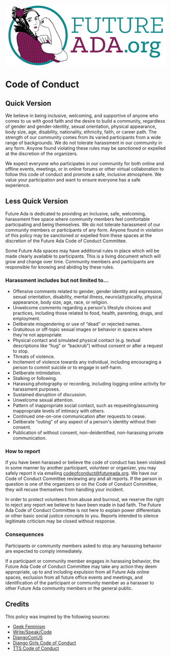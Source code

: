![Future Ada Logo](Future_Ada_Logo.png)

# Code of Conduct #

## Quick Version ##

We believe in being inclusive, welcoming, and supportive of anyone who comes to us with good faith and the desire to build a community, regardless of gender and gender-identity, sexual orientation, physical appearance, body size, age, disability, nationality, ethnicity, faith, or career path. The strength of our community comes from its varied participants from a wide range of backgrounds. We do not tolerate harassment in our community in any form. Anyone found violating these rules may be sanctioned or expelled at the discretion of the organizers.

We expect everyone who participates in our community for both online and offline events, meetings, or in online forums or other virtual collaboration to follow this code of conduct and promote a safe, inclusive atmosphere. We value your participation and want to ensure everyone has a safe experience.

## Less Quick Version ##

Future Ada is dedicated to providing an inclusive, safe, welcoming, harassment free space where community members feel comfortable participating and being themselves. We do not tolerate harassment of our community members or participants of any form. Anyone found in violation of this policy may be sanctioned or expelled from these spaces at the discretion of the Future Ada Code of Conduct Committee.

Some Future Ada spaces may have additional rules in place which will be made clearly available to participants. This is a living document which will grow and change over time. Community members and participants are responsible for knowing and abiding by these rules.

### Harassment includes but not limited to… ###

* Offensive comments related to gender, gender identity and expression, sexual orientation, disability, mental illness, neuro(a)typicality, physical appearance, body size, age, race, or religion.
* Unwelcome comments regarding a person's lifestyle choices and practices, including those related to food, health, parenting, drugs, and employment.
* Deliberate misgendering or use of “dead” or rejected names.
* Gratuitous or off-topic sexual images or behavior in spaces where they're not appropriate.
* Physical contact and simulated physical contact (e.g. textual descriptions like “hug” or “backrub”) without consent or after a request to stop.
* Threats of violence.
* Incitement of violence towards any individual, including encouraging a person to commit suicide or to engage in self-harm.
* Deliberate intimidation.
* Stalking or following.
* Harassing photography or recording, including logging online activity for harassment purposes.
* Sustained disruption of discussion.
* Unwelcome sexual attention.
* Pattern of inappropriate social contact, such as requesting/assuming inappropriate levels of intimacy with others.
* Continued one-on-one communication after requests to cease.
* Deliberate “outing” of any aspect of a person's identity without their consent.
* Publication of without consent, non-deidentified, non-harassing private communication.

### How to report ###
If you have been harassed or believe the code of conduct has been violated in some manner by another participant, volunteer or organizer, you may safely report it via emailing [codeofconduct@futureada.org](mailto:codeofconduct@futureada.org). We have our Code of Conduct Committee reviewing any and all reports. If the person in question is one of the organizers or on the Code of Conduct Committee, they will recuse themselves from handling your incident.

In order to protect volunteers from abuse and burnout, we reserve the right to reject any report we believe to have been made in bad faith. The Future Ada Code of Conduct Committee is not here to explain power differentials or other basic social justice concepts to you. Reports intended to silence legitimate criticism may be closed without response.

### Consequences ###

Participants or community members asked to stop any harassing behavior are expected to comply immediately.

If a participant or community member engages in harassing behavior, the Future Ada Code of Conduct Committee may take any action they deem appropriate, up to and including expulsion from all Future Ada online spaces, exclusion from all future office events and meetings, and identification of the participant or community member as a harasser to other Future Ada community members or the general public.

## Credits ##

This policy was inspired by the following sources:
 
* [Geek Feminism](https://geekfeminism.org/about/code-of-conduct/)
* [Write/Speak/Code](http://www.writespeakcode.com/code-of-conduct.html) 
* [DjangoConUS](https://2017.djangocon.us/coc/)
* [Django Girls Code of Conduct](https://djangogirls.org/coc/)
* [TTS Code of Conduct](https://github.com/18F/code-of-conduct) 

